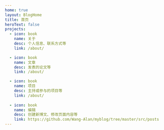 ```yaml
---
home: true
layout: BlogHome
title: 首页
heroText: false
projects:
  - icon: book
    name: 关于
    desc: 个人信息、联系方式等
    link: /about/

  - icon: book
    name: 文章
    desc: 发表的论文等
    link: /about/

  - icon: book
    name: 项目
    desc: 主持或参与的项目等
    link: /about/
    
  - icon: book
    name: 编辑
    desc: 创建新博文、修改页面内容等
    link: https://github.com/Wang-Alan/myblog/tree/master/src/posts
---
```

